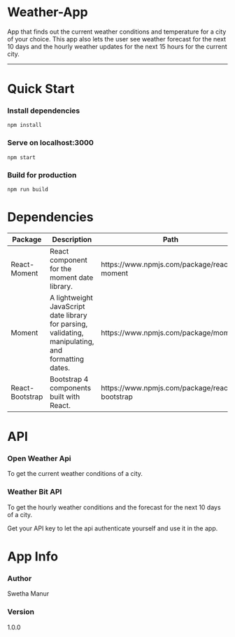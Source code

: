 # Weather-App
App that finds out the current weather conditions and temperature for a city of your choice. This app also lets the user see weather forecast for the next 10 days and the hourly weather updates for the next 15 hours for the current city.
<hr>

# Quick Start
  <h3><b>Install dependencies</b></h3>
  <code>npm install</code>

  <h3><b>Serve on localhost:3000</b></h3>
  <code>npm start</code>

  <h3><b>Build for production</b></h3>
  <code>npm run build</code>

# Dependencies 
<table>
  <thead>
    <tr>
      <th>Package</th>
      <th>Description</th>
      <th>Path</th>
    </tr> 
  </thead>
  <tbody>
    <tr>
      <td>React-Moment</td>
      <td>React component for the moment date library.</td>
      <td>https://www.npmjs.com/package/react-moment</td>
    </tr> 
    <tr>
      <td>Moment</td>
      <td>A lightweight JavaScript date library for parsing, validating, manipulating, and formatting dates.</td>
      <td>https://www.npmjs.com/package/moment</td>
    </tr> 
    <tr>
      <td>React-Bootstrap</td>
      <td>Bootstrap 4 components built with React.</td>
      <td>https://www.npmjs.com/package/react-bootstrap</td>
    </tr> 
  </tbody> 
<table>  
  
# API
<h3> Open Weather Api</h3>To get the current weather conditions of a city.
<h3> Weather Bit API</h3>To get the hourly weather conditions and the forecast for the next 10 days of a city.

Get your API key to let the api authenticate yourself and use it in the app.

# App Info
 <h3><b>Author</b></h3>
 Swetha Manur

 <h3><b>Version</b></h3>
  1.0.0
